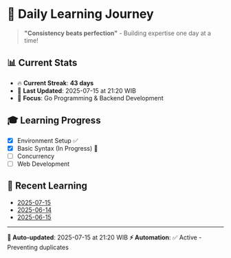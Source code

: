 # 🚀 Daily Learning Journey

> **"Consistency beats perfection"** - Building expertise one day at a time!

## 📊 Current Stats
- 🔥 **Current Streak**: **43 days**
- 📅 **Last Updated**: 2025-07-15 at 21:20 WIB
- 🎯 **Focus**: Go Programming & Backend Development

## 🎓 Learning Progress
- [x] Environment Setup ✅
- [x] Basic Syntax (In Progress) 🔄
- [ ] Concurrency
- [ ] Web Development

## 📖 Recent Learning
- [2025-07-15](learning-log/.md)
- [2025-06-14](learning-log/.md)
- [2025-06-15](learning-log/.md)

---
**🤖 Auto-updated**: 2025-07-15 at 21:20 WIB
**⚡ Automation**: ✅ Active - Preventing duplicates
